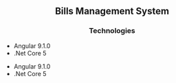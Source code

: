 ## <h2 align="center">Bills Management System</h2>

### <h3 align="center">Technologies</h3>


<ul>
<li>Angular 9.1.0</li>
<li>.Net Core 5</li>
</ul> <ul>
<li>Angular 9.1.0</li>
<li>.Net Core 5</li>
</ul>